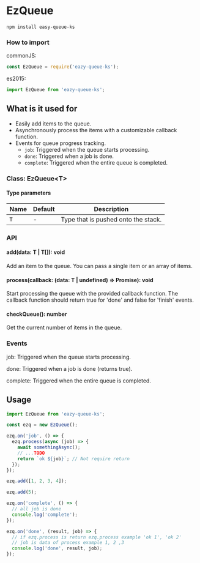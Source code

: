 # EzQueue

    npm install easy-queue-ks

### How to import

commonJS:

```javascript
const EzQueue = require('eazy-queue-ks');
```

es2015:

```javascript
import EzQueue from 'eazy-queue-ks';
```

## What is it used for

- Easily add items to the queue.
- Asynchronously process the items with a customizable callback function.
- Events for queue progress tracking.
  - `job`: Triggered when the queue starts processing.
  - `done`: Triggered when a job is done.
  - `complete`: Triggered when the entire queue is completed.

### Class: EzQueue\<T>

#### Type parameters

| Name | Default | Description                         |
| ---- | ------- | ----------------------------------- |
| `T`  | -       | Type that is pushed onto the stack. |

### API

#### add(data: T | T[]): void

Add an item to the queue. You can pass a single item or an array of items.

#### process(callback: (data: T | undefined) => Promise<boolean>): void

Start processing the queue with the provided callback function. The callback function should return true for 'done' and false for 'finish' events.

#### checkQueue(): number

Get the current number of items in the queue.

### Events

job: Triggered when the queue starts processing.

done: Triggered when a job is done (returns true).

complete: Triggered when the entire queue is completed.

## Usage

```javascript
import EzQueue from 'eazy-queue-ks';

const ezq = new EzQueue();

ezq.on('job', () => {
  ezq.process(async (job) => {
    await somethingAsync();
    // ...TODO
    return `ok ${job}`; // Not require return
  });
});

ezq.add([1, 2, 3, 4]);

ezq.add(5);

ezq.on('complete', () => {
  // all job is done
  console.log('complete');
});

ezq.on('done', (result, job) => {
  // if ezq.process is return ezq.process example 'ok 1', 'ok 2'
  // job is data of process example 1, 2 ,3
  console.log('done', result, job);
});

```
